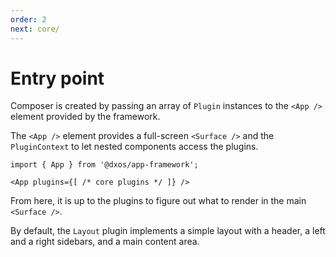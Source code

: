 ```yaml
---
order: 2
next: core/
---
```

# Entry point

Composer is created by passing an array of `Plugin` instances to the `<App />` element provided by the framework.

The `<App />` element provides a full-screen `<Surface />` and the `PluginContext` to let nested components access the plugins.

```tsx
import { App } from '@dxos/app-framework';

<App plugins={[ /* core plugins */ ]} />
```

From here, it is up to the plugins to figure out what to render in the main `<Surface />`. 

By default, the `Layout` plugin implements a simple layout with a header, a left and a right sidebars, and a main content area.